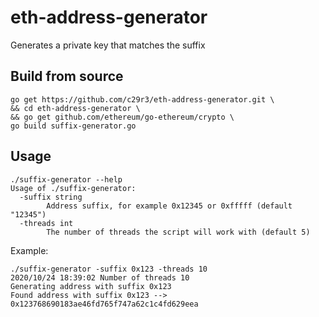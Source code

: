 # eth-address-generator  
Generates a private key that matches the suffix  

## Build from source  
```
go get https://github.com/c29r3/eth-address-generator.git \
&& cd eth-address-generator \
&& go get github.com/ethereum/go-ethereum/crypto \
go build suffix-generator.go
```  

## Usage  
```
./suffix-generator --help
Usage of ./suffix-generator:
  -suffix string
    	Address suffix, for example 0x12345 or 0xfffff (default "12345")
  -threads int
    	The number of threads the script will work with (default 5)
```
Example:
```
./suffix-generator -suffix 0x123 -threads 10
2020/10/24 18:39:02 Number of threads 10
Generating address with suffix 0x123
Found address with suffix 0x123 --> 0x123768690183ae46fd765f747a62c1c4fd629eea
```
